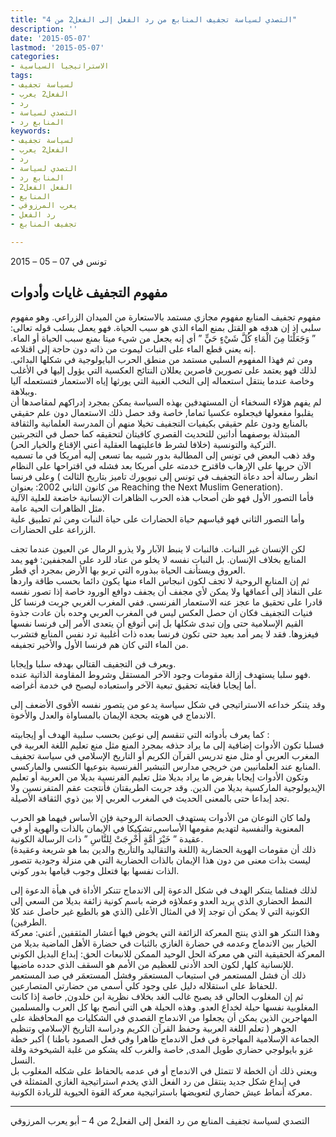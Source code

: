 ```yaml
---
title: "التصدي لسياسة تجفيف المنابع من رد الفعل إلى الفعل2 من 4"
description: ''
date: '2015-05-07'
lastmod: '2015-05-07'
categories:
- الاستراتيجيا السياسية
tags:
- لسياسة تجفيف
- الفعل2 يعرب
- رد
- التصدي لسياسة
- المنابع رد
keywords:
- لسياسة تجفيف
- الفعل2 يعرب
- رد
- التصدي لسياسة
- المنابع رد
- الفعل الفعل2
- المنابع
- يعرب المرزوقي
- رد الفعل
- تجفيف المنابع

---
```

تونس في 07 – 05 – 2015



## **مفهوم التجفيف غايات وأدوات**

مفهوم تجفيف المنابع مفهوم مجازي مستمد بالاستعارة من الميدان الزراعي. وهو مفهوم سلبي إذ إن هدفه هو القتل بمنع الماء الذي هو سبب الحياة. فهو يعمل بسلب قوله تعالى: ” وَجَعَلْنَا مِنَ الْمَاءِ كُلَّ شَيْءٍ حَيٍّ ” أي إنه يجعل من شيء ميتا بمنع سبب الحياة أو الماء. إنه يعني قطع الماء على النبات ليموت من ذاته دون حاجة إلى اقتلاعه.  
ومن ثم فهذا المفهوم السلبي مستمد من منطق الحرب البايولوجية في شكلها البدائي. لذلك فهو يعتمد على تصورين قاصرين يعللان النتائج العكسية التي يؤول إليها في الأغلب وخاصة عندما ينتقل استعماله إلى النخب الغبية التي يورثها إياه الاستعمار فتستعمله آليا وببلاهة.  
لم يفهم هؤلاء السخفاء أن المستهدفين بهذه السياسة يمكن بمجرد إدراكهم لمقاصدها أن يقلبوا مفعولها فيجعلوه عكسيا تماما, خاصة وقد حصل ذلك الاستعمال دون علم حقيقي بالمنابع ودون علم حقيقي بكيفيات التجفيف تخيلا منهم أن المدرسة العلمانية والثقافة المبتذلة بوصفهما أداتين للتحديث القصري كافيتان لتحقيقه كما حصل في التجربتين التركية والتونسية (خلافا لشرط فاعليتهما العقلية أعني الإقناع والخيار الحر).  
وقد ذهب البعض في تونس إلى المطالبة بدور شبيه بما تسعى إليه أمريكا في ما تسميه الآن حربها على الإرهاب فاقترح خدمته على أمريكا بعد فشله في اقتراحها على النظام وعلى فرنسا ( انظر رسالة أحد دعاة التجفيف في تونس إلى نيويورك تاميز بتاريخ الثالث من كانون الثاني 2002: بعنوان Reaching the Next Muslim Generation).  
فأما التصور الأول فهو ظن أصحاب هذه الحرب الظاهرات الإنسانية خاضعة للعلية الآلية مثل الظاهرات الحية عامة.  
وأما التصور الثاني فهو قياسهم حياة الحضارات على حياة النبات ومن ثم تطبيق علية الزراعة على الحضارات.

لكن الإنسان غير النبات. فالنبات لا ينبط الآبار ولا يذرو الرمال عن العيون عندما تجف المنابع بخلاف الإنسان. بل النبات نفسه لا يخلو من عناد للرد على المجففين: فهو يمد العروق ويستأنف الحياة ببذوره التي تربو بها الأرض بمجرد أي قطر.  
ثم إن المنابع الروحية لا تجف لكون انبجاس الماء منها يكون دائما بحسب طاقة واردها على النفاذ إلى أعماقها ولا يمكن لأي مجفف أن يجفف دوافع الورود خاصة إذا تصور نفسه قادرا على تحقيق ما عجز عنه الاستعمار الفرنسي. ففي المغرب الغربي جربت فرنسا كل فنيات التجفيف فكان ان حصل العكس ليس في المغرب العربي وحده بأن عادت جذوة القيم الإسلامية حتى وإن تبدى شكلها بل إني أتوقع أن يتعدى الأمر إلى فرنسا نفسها فيغزوها. فقد لا يمر أمد بعيد حتى تكون فرنسا بعده ذات أغلبية ترد نفس المنابع فتشرب من الماء التي كان هم فرنسا الأول والأخير تجفيفه.

ويعرف فن التجفيف القتالي بهدفه سلبا وإيجابا.  
فهو سلبا يستهدف إزالة مقومات وجود الآخر المستقل وشروط المقاومة الذاتية عنده.  
أما إيجابا فغايته تحقيق تبعية الآخر واستعباده ليصبح في خدمة أغراضه.

وقد يتنكر خداعه الاستراتيجي في شكل سياسة يدعو من يتصور نفسه الأقوى الأضعف إلى الاندماج في هويته بحجة الإيمان بالمساواة والعدل والأخوة.

كما يعرف بأدواته التي تنقسم إلى نوعين بحسب سلبية الهدف أو إيجابيته :  
فسلبا تكون الأدوات إضافية إلى ما يراد حذفه بمجرد المنع مثل منع تعليم اللغة العربية في المغرب العربي أو مثل منع تدريس القرآن الكريم أو التاريخ الإسلامي في سياسة تجفيف المنابع عند العلمانيين من خريجي مدارس التبشير الفرنسية بنوعيها الكنسي والماركسي.  
وتكون الأدوات إيجابا بفرض ما يراد بديلا مثل تعليم الفرنسية بديلا من العربية أو تعليم الإيديولوجية الماركسية بديلا من الدين. وقد جربت الطريقتان فأنتجت عقم المتفرنسين ولا تجد إبداعا حتى بالمعنى الحديث في المغرب العربي إلا بين ذوي الثقافة الأصيلة.

ولما كان النوعان من الأدوات يستهدف الحصانة الروحية فإن الأساس فيهما هو الحرب المعنوية والنفسية لتهديم مقومها الأساسي تشكيكا في الإيمان بالذات والهوية أو في عقيدة ” خَيْرَ أُمَّةٍ أُخْرِجَتْ لِلنَّاسِ ” ذات الرسالة الكونية.  
ذلك أن مقومات الهوية الحضارية (اللغة والتقاليد والتاريخ والدين بما هو شريعة وعقيدة) ليست بذات معنى من دون هذا الإيمان بالذات الحضارية التي هي منزلة وجودية تتصور الذات نفسها بها فتعلل وجوب قيامها بدور كوني.

لذلك فمثلما يتنكر الهدف في شكل الدعوة إلى الاندماج تتنكر الأداة في هيأة الدعوة إلى النمط الحضاري الذي يريد العدو وعملاؤه فرضه باسم كونية زائفة بديلا من السعي إلى الكونية التي لا يمكن أن توجد إلا في المثال الأعلى (الذي هو بالطبع غير حاصل عند كلا الطرفين).  
وهذا التنكر هو الذي ينتج المعركة الزائفة التي يخوض فيها أعشار المثقفين, أعني: معركة الخيار بين الاندماج وعدمه في حضارة الغازي بالثبات في حضارة الأهل الماضية بديلا من المعركة الحقيقية التي هي معركة الحل الوحيد الممكن للانبعاث الحق: إبداع البديل الكوني للإنسانية كلها, لكون الحد الأدنى للعظيم من الأمم هو السقف الذي حدده ماضيها.  
ذلك أن فشل المستعمر في استيعاب المستعمَر وفشل المستعمَر في صد المستعمر للحفاظ على استقلاله دليل على وجود كلي أسمى من حضارتي المتصارعين.  
ثم إن المغلوب الحالي قد يصبح غالب الغد بخلاف نظرية ابن خلدون, خاصة إذا كانت المغلوبية نفسها حيلة لخداع العدو. وهذه الحيلة هي التي أنصح بها كل العرب والمسلمين المهاجرين الذين يمكن أن يجعلوا من الاندماج القصدي في الشكليات مع المحافظة على الجوهر ( تعلم اللغة العربية وحفظ القرآن الكريم ودراسة التاريخ الإسلامي وتنظيم الجماعة الإسلامية المهاجرة في فعل الاندماج ظاهرا وفي فعل الصمود باطنا ) أكبر خطة غزو بايولوجي حضاري طويل المدى, خاصة والغرب كله يشكو من غلبة الشيخوخة وقلة النسل.  
ويعني ذلك أن الخطة لا تتمثل في الاندماج أو في عدمه بالحفاظ على شكله المغلوب بل في إبداع شكل جديد ينتقل من رد الفعل الذي يخدم استراتيجية الغازي المتمثلة في معركة أنماط عيش حضاري لتعويضها باستراتيجية معركة القوة الحيوية للريادة الكونية.

---

التصدي لسياسة تجفيف المنابع من رد الفعل إلى الفعل2 من 4 – أبو يعرب المرزوقي

###